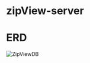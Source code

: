 # zipView-server

# ERD
   
![ZipViewDB](https://github.com/zipView/zipView-server/assets/73571829/5addb550-d406-4a0f-aa57-bc369398cb7d)
